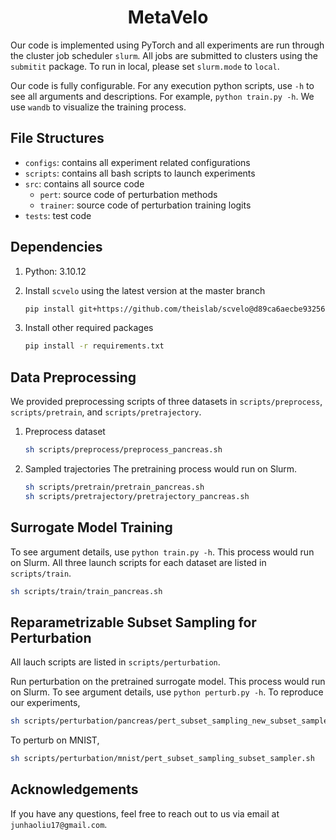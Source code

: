 <h1 align="center"><strong>MetaVelo</strong></h1>

Our code is implemented using PyTorch and all experiments are run through the cluster job scheduler `slurm`. All jobs are submitted to clusters using the `submitit` package. To run in local, please set `slurm.mode` to `local`.

Our code is fully configurable. For any execution python scripts, use `-h` to see all arguments and descriptions. For example, `python train.py -h`. We use `wandb` to visualize the training process.

## File Structures

- `configs`: contains all experiment related configurations
- `scripts`: contains all bash scripts to launch experiments
- `src`: contains all source code
  - `pert`: source code of perturbation methods
  - `trainer`: source code of perturbation training logits
- `tests`: test code

## Dependencies

1. Python: 3.10.12
2. Install `scvelo` using the latest version at the master branch

    ```bash
    pip install git+https://github.com/theislab/scvelo@d89ca6aecbe93256fbcdd8a521fdee2b9f2a673a
    ```

3. Install other required packages

    ```bash
    pip install -r requirements.txt
    ```

## Data Preprocessing

We provided preprocessing scripts of three datasets in  `scripts/preprocess`, `scripts/pretrain`, and `scripts/pretrajectory`.

1. Preprocess dataset

    ```bash
    sh scripts/preprocess/preprocess_pancreas.sh
    ```

2. Sampled trajectories
The pretraining process would run on Slurm.

    ```bash
    sh scripts/pretrain/pretrain_pancreas.sh
    sh scripts/pretrajectory/pretrajectory_pancreas.sh
    ```

## Surrogate Model Training

To see argument details, use `python train.py -h`. This process would run on Slurm. All three launch scripts for each dataset are listed in `scripts/train`.

```bash
sh scripts/train/train_pancreas.sh
```

## Reparametrizable Subset Sampling for Perturbation

All lauch scripts are listed in `scripts/perturbation`.

Run perturbation on the pretrained surrogate model. This process would run on Slurm. To see argument details, use `python perturb.py -h`. To reproduce our experiments,

```bash
sh scripts/perturbation/pancreas/pert_subset_sampling_new_subset_sampler.sh
```

To perturb on MNIST,

```bash
sh scripts/perturbation/mnist/pert_subset_sampling_subset_sampler.sh
```

## Acknowledgements

If you have any questions, feel free to reach out to us via email at `junhaoliu17@gmail.com`.
